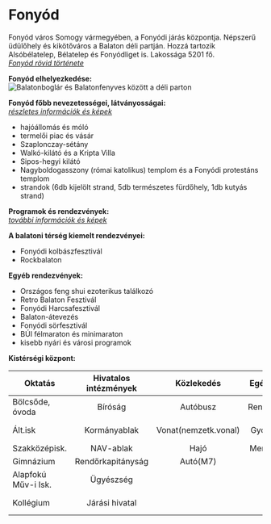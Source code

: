# Fonyód

Fonyód város Somogy vármegyében, a Fonyódi járás központja. Népszerű üdülőhely és kikötőváros a Balaton déli partján. Hozzá tartozik Alsóbélatelep, Bélatelep és Fonyódliget is. Lakossága 5201 fő.  
[*Fonyód rövid története*](https://www.fonyod.hu/hu/fonyod-anno/történet)  

**Fonyód elhelyezkedése:**  
![Balatonboglár és Balatonfenyves között a déli parton](https://www.balaton-opus.hu/images/balaton-terkep/balaton-terkep-szallashelyek.png "Balaton települései")  

**Fonyód főbb nevezetességei, látványosságai:**  
[*részletes információk és képek*](https://szallas.hu/programok/fonyod?limit=25)


- hajóállomás és móló
- termelői piac és vásár
- Szaplonczay-sétány
- Walkó-kilátó és a Kripta Villa
- Sipos-hegyi kilátó
- Nagyboldogasszony (római katolikus) templom és a Fonyódi protestáns templom
- strandok (6db kijelölt strand, 5db természetes fürdőhely, 1db kutyás strand)  
  
**Programok és rendezvények:**   
[*további információk és képek*](https://szallas.hu/programok/fonyod/programajanlo?limit=25)  

**A balatoni térség kiemelt rendezvényei:**
- Fonyódi kolbászfesztivál
- Rockbalaton  

**Egyéb rendezvények:**
- Országos feng shui ezoterikus találkozó
- Retro Balaton Fesztivál
- Fonyódi Harcsafesztivál
- Balaton-átevezés
- Fonyódi sörfesztivál
- BÚI félmaraton és minimaraton
- kisebb nyári és városi programok  

**Kistérségi központ:**

|Oktatás|Hivatalos intézmények|Közlekedés|Egészségügy|Egyéb intézmények|
|-------|:-------------------:|:--------:|:---------:|----------------:|
|Bölcsőde, óvoda|Bíróság|Autóbusz|Rendelőintézet|Bank fiók|
|Ált.isk|Kormányablak|Vonat(nemzetk.vonal)|Gyógyszertár|Eon-kirendeltség|
|Szakközépisk.|NAV-ablak|Hajó|Mentőállomás|Posta|
|Gimnázium|Rendőrkapitányság|Autó(M7)| |Könyvtár|
|Alapfokú Műv-i Isk.|Ügyészség| | |Múzeum|
|Kollégium|Járási hivatal| | |Civil szervezetek|  

